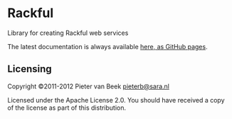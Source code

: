 Rackful
=======

Library for creating Rackful web services

The latest documentation is always available
[here, as GitHub pages](http://pieterb.github.com/Rackful/).

Licensing
---------
Copyright ©2011-2012 Pieter van Beek <pieterb@sara.nl>

Licensed under the Apache License 2.0. You should have received a copy of the
license as part of this distribution.
